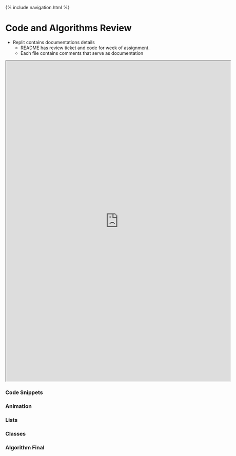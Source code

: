 {% include navigation.html %}
# Code and Algorithms Review

* Replit contains documentations details
    * README has review ticket and code for week of assignment.
    * Each file contains comments that serve as documentation

<iframe height="1000px" width="700px" src="https://replit.com/@nehapavani/CSPTri3?lite=true#main.py"></iframe>

### Code Snippets

### Animation

### Lists

### Classes

### Algorithm Final

